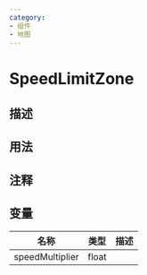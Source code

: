 ```yaml
---
category: 
- 组件
- 地图
---
```

# SpeedLimitZone
## 描述

## 用法

## 注释

## 变量
| 名称 | 类型 | 描述 |
| ----------- | ----------- | ----------- |
| speedMultiplier  | float |  |  
